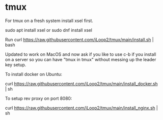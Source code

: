 # tmux

For tmux on a fresh system install xsel first.

sudo apt install xsel
or
sudo dnf install xsel

Run curl https://raw.githubusercontent.com/iLoop2/tmux/main/install.sh | bash

Updated to work on MacOS and now ask if you like to use c-b if you install on a server so you can have "tmux in tmux" without messing up the leader key setup.


To install docker on Ubuntu:

curl https://raw.githubusercontent.com/iLoop2/tmux/main/install_docker.sh | sh

To setup rev proxy on port 8080:

curl https://raw.githubusercontent.com/iLoop2/tmux/main/install_nginx.sh | sh
